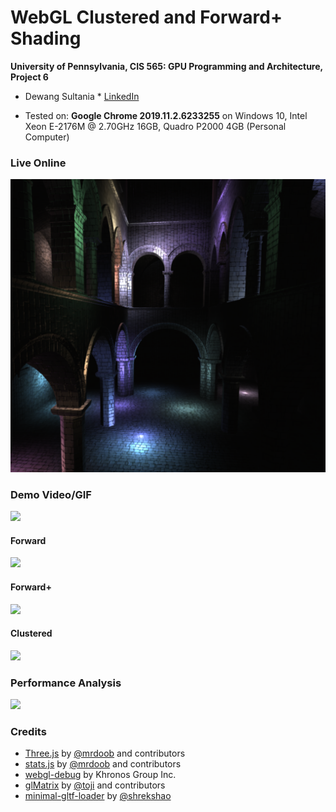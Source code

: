 WebGL Clustered and Forward+ Shading
======================

**University of Pennsylvania, CIS 565: GPU Programming and Architecture, Project 6**

* Dewang Sultania
	  * [LinkedIn](https://www.linkedin.com/in/dewang-sultania/)

* Tested on: **Google Chrome 2019.11.2.6233255** on
  Windows 10, Intel Xeon E-2176M @ 2.70GHz 16GB, Quadro P2000 4GB (Personal Computer)

### Live Online

[![](img/thumb.png)](http://TODO.github.io/Project5B-WebGL-Deferred-Shading)

### Demo Video/GIF

![](images/demo.gif)

#### Forward

![](images/forward.gif)




#### Forward+

![](images/forward_plus.gif)




#### Clustered

![](images/clustered.gif)



### Performance Analysis
![](images/perf.JPG)


### Credits

* [Three.js](https://github.com/mrdoob/three.js) by [@mrdoob](https://github.com/mrdoob) and contributors
* [stats.js](https://github.com/mrdoob/stats.js) by [@mrdoob](https://github.com/mrdoob) and contributors
* [webgl-debug](https://github.com/KhronosGroup/WebGLDeveloperTools) by Khronos Group Inc.
* [glMatrix](https://github.com/toji/gl-matrix) by [@toji](https://github.com/toji) and contributors
* [minimal-gltf-loader](https://github.com/shrekshao/minimal-gltf-loader) by [@shrekshao](https://github.com/shrekshao)
